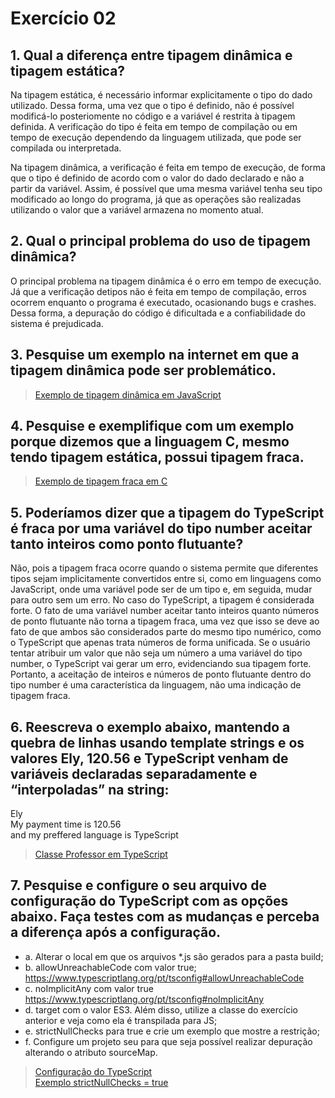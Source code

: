 # Exercício 02 

## 1. Qual a diferença entre tipagem dinâmica e tipagem estática?

Na tipagem estática, é necessário informar explicitamente o tipo do dado utilizado. Dessa forma, uma vez que o tipo é definido, não é possível modificá-lo posteriomente no código e a variável é restrita à tipagem definida. A verificação do tipo é feita em tempo de compilação ou em
tempo de execução dependendo da linguagem utilizada, que pode ser compilada ou interpretada.

Na tipagem dinâmica, a verificação é feita em tempo de execução, de forma que o tipo é definido de acordo com o valor do dado declarado e não a partir da variável. Assim, é possível que uma mesma variável tenha seu tipo modificado ao longo do programa, já que as operações são realizadas utilizando o valor que a variável armazena no momento atual.

## 2. Qual o principal problema do uso de tipagem dinâmica?

O principal problema na tipagem dinâmica é o erro em tempo de execução. Já que a verificação detipos não é feita em tempo de compilação, erros ocorrem enquanto o programa é executado, ocasionando bugs e crashes. Dessa forma, a depuração do código é dificultada e a confiabilidade do sistema é prejudicada.

## 3. Pesquise um exemplo na internet em que a tipagem dinâmica pode ser problemático.

>[Exemplo de tipagem dinâmica em JavaScript](https://github.com/samleticias/POO-ADS/blob/main/Exercicio02/questao3.js)<br>


## 4. Pesquise e exemplifique com um exemplo porque dizemos que a linguagem C, mesmo tendo tipagem estática, possui tipagem fraca.

>[Exemplo de tipagem fraca em C](https://github.com/samleticias/POO-ADS/blob/main/Exercicio02/questao4.c)<br>


## 5. Poderíamos dizer que a tipagem do TypeScript é fraca por uma variável do tipo number aceitar tanto inteiros como ponto flutuante?

Não, pois a tipagem fraca ocorre quando o sistema permite que diferentes tipos sejam implicitamente convertidos entre si, como em linguagens como JavaScript, onde uma variável pode ser de um tipo e, em seguida, mudar para outro sem um erro. No caso do TypeScript, a tipagem é considerada forte. O fato de uma variável number aceitar tanto inteiros quanto números de ponto flutuante não torna a tipagem fraca, uma vez que isso se deve ao fato de que ambos são considerados parte do mesmo tipo numérico, como o TypeScript que apenas trata números de forma unificada. Se o usuário tentar atribuir um valor que não seja um número a uma variável do tipo number, o TypeScript vai gerar um erro, evidenciando sua tipagem forte. Portanto, a aceitação de inteiros e números de ponto flutuante dentro do tipo number é uma característica da linguagem, não uma indicação de tipagem fraca.

## 6. Reescreva o exemplo abaixo, mantendo a quebra de linhas usando template strings e os valores Ely, 120.56 e TypeScript venham de variáveis declaradas separadamente e “interpoladas” na string:
Ely <br>
My payment time is 120.56 <br>
and
my preffered language is TypeScript

>[Classe Professor em TypeScript](https://github.com/samleticias/POO-ADS/blob/main/Exercicio02/questao6.ts)

## 7. Pesquise e configure o seu arquivo de configuração do TypeScript com as opções abaixo. Faça testes com as mudanças e perceba a diferença após a configuração.

- a. Alterar o local em que os arquivos *.js são gerados para a pasta build;
- b. allowUnreachableCode com valor true; https://www.typescriptlang.org/pt/tsconfig#allowUnreachableCode
- c. noImplicitAny com valor true https://www.typescriptlang.org/pt/tsconfig#noImplicitAny
- d. target com o valor ES3. Além disso, utilize a classe do exercício anterior e veja como ela é transpilada para JS;
- e. strictNullChecks para true e crie um exemplo que mostre a restrição;
- f. Configure um projeto seu para que seja possível realizar depuração alterando o atributo sourceMap.

>[Configuração do TypeScript](https://github.com/samleticias/POO-ADS/blob/main/Exercicio02/tsconfig.json)<br>
>[Exemplo strictNullChecks = true](https://github.com/samleticias/POO-ADS/blob/main/Exercicio02/questao7.ts)

